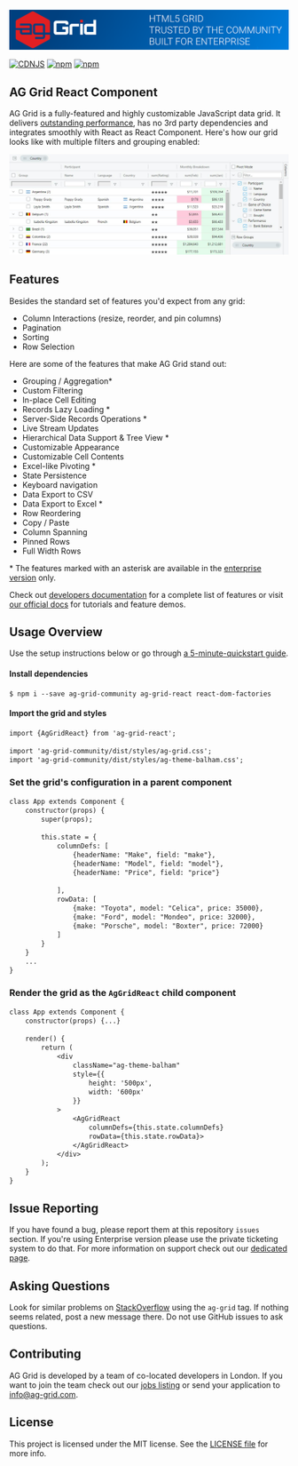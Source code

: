 
![alt text](./github-banner.png "Logo Title Text 1")

[![CDNJS](https://img.shields.io/cdnjs/v/ag-grid.svg)](https://cdnjs.com/libraries/ag-grid)
[![npm](https://img.shields.io/npm/dm/ag-grid.svg)](https://www.npmjs.com/package/ag-grid)
[![npm](https://img.shields.io/npm/dt/ag-grid.svg)](https://www.npmjs.com/package/ag-grid)

AG Grid React Component
------

AG Grid is a fully-featured and highly customizable JavaScript data grid.
It delivers [outstanding performance](https://www.ag-grid.com/example.php?utm_source=ag-grid-react-readme&utm_medium=repository&utm_campaign=github#/performance/1), has no 3rd party dependencies and integrates smoothly with React as React Component. Here's how our grid looks like with multiple filters and grouping enabled:

![alt text](./github-grid-demo.jpg "Logo Title Text 1")


Features
--------------

Besides the standard set of features you'd expect from any grid:

* Column Interactions (resize, reorder, and pin columns)
* Pagination
* Sorting
* Row Selection

Here are some of the features that make AG Grid stand out:

* Grouping / Aggregation*
* Custom Filtering
* In-place Cell Editing
* Records Lazy Loading *
* Server-Side Records Operations *
* Live Stream Updates
* Hierarchical Data Support & Tree View *
* Customizable Appearance
* Customizable Cell Contents
* Excel-like Pivoting *
* State Persistence
* Keyboard navigation
* Data Export to CSV
* Data Export to Excel *
* Row Reordering
* Copy / Paste 
* Column Spanning
* Pinned Rows
* Full Width Rows

\* The features marked with an asterisk are available in the [enterprise version](https://www.ag-grid.com/license-pricing.php?utm_source=ag-grid-react-readme&utm_medium=repository&utm_campaign=github) only.

Check out [developers documentation](https://www.ag-grid.com/documentation-main/documentation.php?utm_source=ag-grid-react-readme&utm_medium=repository&utm_campaign=github) for a complete list of features or visit [our official docs](https://www.ag-grid.com/features-overview?utm_source=ag-grid-react-readme&utm_medium=repository&utm_campaign=github) for tutorials and feature demos.

Usage Overview
--------------

Use the setup instructions below or go through [a 5-minute-quickstart guide](https://www.ag-grid.com/react-grid?utm_source=ag-grid-react-readme&utm_medium=repository&utm_campaign=github).

#### Install dependencies

    $ npm i --save ag-grid-community ag-grid-react react-dom-factories

#### Import the grid and styles

    import {AgGridReact} from 'ag-grid-react';
    
    import 'ag-grid-community/dist/styles/ag-grid.css';
    import 'ag-grid-community/dist/styles/ag-theme-balham.css';

### Set the grid's configuration in a parent component
	class App extends Component {
		constructor(props) {
			super(props);

			this.state = {
				columnDefs: [
					{headerName: "Make", field: "make"},
					{headerName: "Model", field: "model"},
					{headerName: "Price", field: "price"}

				],
				rowData: [
					{make: "Toyota", model: "Celica", price: 35000},
					{make: "Ford", model: "Mondeo", price: 32000},
					{make: "Porsche", model: "Boxter", price: 72000}
				]
			}
		}
		...
	}

### Render the grid as the `AgGridReact` child component

	class App extends Component {
		constructor(props) {...}

		render() {
			return (
				<div
					className="ag-theme-balham"
					style={{
						height: '500px',
						width: '600px'
					}}
				>
					<AgGridReact
						columnDefs={this.state.columnDefs}
						rowData={this.state.rowData}>
					</AgGridReact>
				</div>
			);
		}
	}

Issue Reporting
----------
If you have found a bug, please report them at this repository `issues` section. If you're using Enterprise version please use the private ticketing system to do that. For more information on support check out our [dedicated page](https://www.ag-grid.com/support.php?utm_source=ag-grid-react-readme&utm_medium=repository&utm_campaign=github).


Asking Questions
-------------

Look for similar problems on [StackOverflow](https://stackoverflow.com/questions/tagged/ag-grid) using the `ag-grid` tag. If nothing seems related, post a new message there. Do not use GitHub issues to ask questions.

Contributing
------------
AG Grid is developed by a team of co-located developers in London. If you want to join the team check out our [jobs listing](https://www.ag-grid.com/ag-grid-jobs-board?utm_source=ag-grid-react-readme&utm_medium=repository&utm_campaign=github) or send your application to info@ag-grid.com.

License
------------------
This project is licensed under the MIT license. See the [LICENSE file](./LICENSE.txt) for more info.
